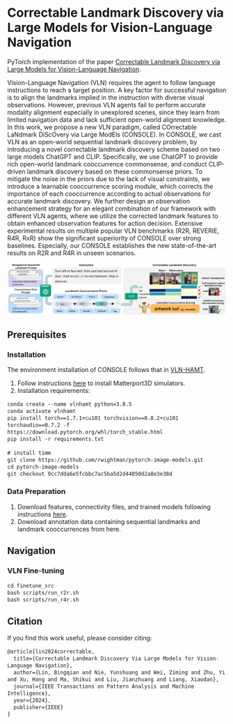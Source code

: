# Correctable Landmark Discovery via Large Models for Vision-Language Navigation

PyTorch implementation of the paper [Correctable Landmark Discovery via Large Models for Vision-Language Navigation](https://arxiv.org/abs/2405.18721).

Vision-Language Navigation (VLN) requires the agent to follow language instructions to reach a target position. A key factor for successful navigation is to align the landmarks implied in the instruction with diverse visual observations. However, previous VLN agents fail to perform accurate modality alignment especially in unexplored scenes, since they learn from limited navigation data and lack sufficient open-world alignment knowledge. In this work, we propose a new VLN paradigm, called COrrectable LaNdmark DiScOvery via Large ModEls (CONSOLE). In CONSOLE, we cast VLN as an open-world sequential landmark discovery problem, by introducing a novel correctable landmark discovery scheme based on two large models ChatGPT and CLIP. Specifically, we use ChatGPT to provide rich open-world landmark cooccurrence commonsense, and conduct CLIP-driven landmark discovery based on these commonsense priors. To mitigate the noise in the priors due to the lack of visual constraints, we introduce a learnable cooccurrence scoring module, which corrects the importance of each cooccurrence according to actual observations for accurate landmark discovery. We further design an  observation enhancement strategy for an elegant combination of our framework with different VLN agents, where we utilize the corrected landmark features to obtain enhanced observation features for action decision. Extensive experimental results on multiple popular VLN benchmarks (R2R, REVERIE, R4R, RxR) show the significant superiority of CONSOLE over strong baselines. Especially, our CONSOLE establishes the new state-of-the-art results on R2R and R4R in unseen scenarios.

![framework](motivation.png)

## Prerequisites

### Installation
The environment installation of CONSOLE follows that in [VLN-HAMT](https://github.com/cshizhe/VLN-HAMT).
1. Follow instructions [here](https://github.com/peteanderson80/Matterport3DSimulator) to install Matterport3D simulators.
2. Installation requirements:
```setup
conda create --name vlnhamt python=3.8.5
conda activate vlnhamt
pip install torch==1.7.1+cu101 torchvision==0.8.2+cu101 torchaudio==0.7.2 -f https://download.pytorch.org/whl/torch_stable.html
pip install -r requirements.txt

# install timm
git clone https://github.com/rwightman/pytorch-image-models.git
cd pytorch-image-models
git checkout 9cc7dda6e5fcbbc7ac5ba5d2d44050d2a8e3e38d
```

### Data Preparation
1. Download features, connectivity files, and trained models following instructions [here](https://github.com/cshizhe/VLN-HAMT).
2. Download annotation data containing sequential landmarks and landmark cooccurrences from here.

## Navigation
### VLN Fine-tuning

```setup
cd finetune_src
bash scripts/run_r2r.sh
bash scripts/run_r4r.sh
```

## Citation
If you find this work useful, please consider citing:
```setup
@article{lin2024correctable,
  title={Correctable Landmark Discovery Via Large Models for Vision-Language Navigation},
  author={Lin, Bingqian and Nie, Yunshuang and Wei, Ziming and Zhu, Yi and Xu, Hang and Ma, Shikui and Liu, Jianzhuang and Liang, Xiaodan},
  journal={IEEE Transactions on Pattern Analysis and Machine Intelligence},
  year={2024},
  publisher={IEEE}
}
```

